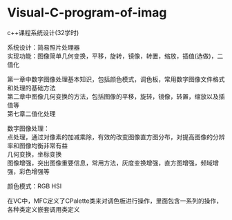 # Visual-C-program-of-imag
c++课程系统设计(32学时)  
  
系统设计：简易照片处理器  
实现功能：图像简单几何变换，平移，旋转，镜像，转置，缩放，插值(选做)，二值化  
  
第一章中数字图像处理基本知识，包括颜色模式，调色板，常用数字图像文件格式和处理的基础方法   
第二章中图像几何变换的方法，包括图像的平移，旋转，镜像，转置，缩放以及插值等  
第七章二值化处理  

数字图像处理：  
点处理，通过对像素的加减乘除，有效的改变图像直方图分布，对提高图像的分辨率和图像均衡非常有益  
几何变换，坐标变换  
图像增强，突出图像重要信息，常用方法，灰度变换增强，直方图增强，频域增强，彩色增强等  
   
颜色模式：RGB HSI  
  
在VC中，MFC定义了CPalette类来对调色板进行操作，里面包含一系列的操作，各种类定义嵌套调用类定义  
